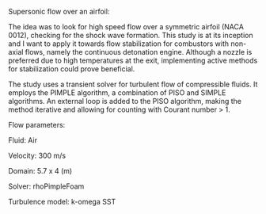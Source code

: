 Supersonic flow over an airfoil:

The idea was to look for high speed flow over a symmetric airfoil (NACA 0012), checking for the shock wave formation. This study is at its inception and I want to apply it towards flow stabilization for combustors with non-axial flows, namely the continuous detonation engine. Although a nozzle is preferred due to high temperatures at the exit, implementing active methods for stabilization could prove beneficial.

The study uses a transient solver for turbulent flow of compressible fluids. It employs the PIMPLE algorithm, a combination of PISO and SIMPLE algorithms. An external loop is added to the PISO algorithm, making the method iterative and allowing for counting with Courant number > 1.

Flow parameters:

Fluid: Air

Velocity: 300 m/s

Domain: 5.7 x 4 (m)

Solver: rhoPimpleFoam

Turbulence model: k-omega SST
